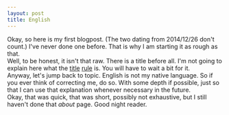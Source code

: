 ```yaml
---
layout: post
title: English
---
```

Okay, so here is my first blogpost. (The two dating from 2014/12/26 don't count.) I've never done one before. That is why I am starting it as rough as that.  
Well, to be honest, it isn't that raw. There is a title before all. I'm not going to explain here what the [title](htps://shakadak.github.io/404) [rule](https://shakadak.github.io/404) is. You will have to wait a bit for it.  
Anyway, let's jump back to topic. English is not my native language. So if you ever think of correcting me, do so. With some depth if possible, just so that I can use that explanation whenever necessary in the future.  
Okay, that was quick, that was short, possibly not exhaustive, but I still haven't done that *about* page. Good night reader.
